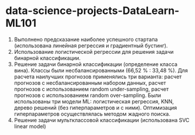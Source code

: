 # data-science-projects-DataLearn-ML101
1. Выполнено предсказание наиболее успешного стартапа (использована линейная регрессия и градиентный бустинг).
2. Использование логистической регрессии для решения задачи бинарной классификации.
3. Решение задачи бинарной классификации (определение класса вина). Классы были несбалансированными (66,52 % : 33,48 %). 
Для расчета наилучших прогнозов применялись три варианта: расчет прогнозов с несбалансированным набором данных, расчет прогнозов с использованием random under-sampling, расчет прогнозов с использованием random over-sampling. Были использованы три модели ML: логистическая регрессия, KNN, дерево решений (без гиперпараметров и с ними). Оптимизация гиперпараметров осуществлялась методом жадного поиска.
4. Решение задачи мультклассовой классификации (использована SVC linear model)
